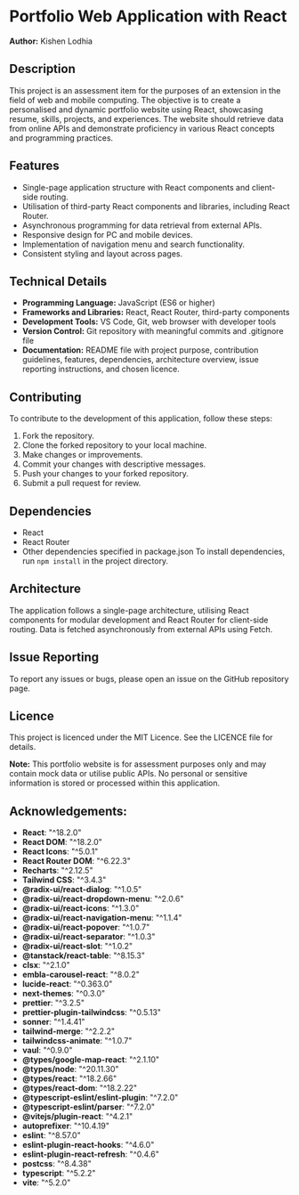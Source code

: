 # Portfolio Web Application with React

**Author:** Kishen Lodhia

## Description

This project is an assessment item for the purposes of an extension in the field of web and mobile computing. The objective is to create a personalised and dynamic portfolio website using React, showcasing resume, skills, projects, and experiences. The website should retrieve data from online APIs and demonstrate proficiency in various React concepts and programming practices.

## Features

- Single-page application structure with React components and client-side routing.
- Utilisation of third-party React components and libraries, including React Router.
- Asynchronous programming for data retrieval from external APIs.
- Responsive design for PC and mobile devices.
- Implementation of navigation menu and search functionality.
- Consistent styling and layout across pages.

## Technical Details

- **Programming Language:** JavaScript (ES6 or higher)
- **Frameworks and Libraries:** React, React Router, third-party components
- **Development Tools:** VS Code, Git, web browser with developer tools
- **Version Control:** Git repository with meaningful commits and .gitignore file
- **Documentation:** README file with project purpose, contribution guidelines, features, dependencies, architecture overview, issue reporting instructions, and chosen licence.

## Contributing

To contribute to the development of this application, follow these steps:

1. Fork the repository.
2. Clone the forked repository to your local machine.
3. Make changes or improvements.
4. Commit your changes with descriptive messages.
5. Push your changes to your forked repository.
6. Submit a pull request for review.

## Dependencies

- React
- React Router
- Other dependencies specified in package.json
  To install dependencies, run `npm install` in the project directory.

## Architecture

The application follows a single-page architecture, utilising React components for modular development and React Router for client-side routing. Data is fetched asynchronously from external APIs using Fetch.

## Issue Reporting

To report any issues or bugs, please open an issue on the GitHub repository page.

## Licence

This project is licenced under the MIT Licence. See the LICENCE file for details.

**Note:** This portfolio website is for assessment purposes only and may contain mock data or utilise public APIs. No personal or sensitive information is stored or processed within this application.

## Acknowledgements:

- **React**: "^18.2.0"
- **React DOM**: "^18.2.0"
- **React Icons**: "^5.0.1"
- **React Router DOM**: "^6.22.3"
- **Recharts**: "^2.12.5"
- **Tailwind CSS**: "^3.4.3"
- **@radix-ui/react-dialog**: "^1.0.5"
- **@radix-ui/react-dropdown-menu**: "^2.0.6"
- **@radix-ui/react-icons**: "^1.3.0"
- **@radix-ui/react-navigation-menu**: "^1.1.4"
- **@radix-ui/react-popover**: "^1.0.7"
- **@radix-ui/react-separator**: "^1.0.3"
- **@radix-ui/react-slot**: "^1.0.2"
- **@tanstack/react-table**: "^8.15.3"
- **clsx**: "^2.1.0"
- **embla-carousel-react**: "^8.0.2"
- **lucide-react**: "^0.363.0"
- **next-themes**: "^0.3.0"
- **prettier**: "^3.2.5"
- **prettier-plugin-tailwindcss**: "^0.5.13"
- **sonner**: "^1.4.41"
- **tailwind-merge**: "^2.2.2"
- **tailwindcss-animate**: "^1.0.7"
- **vaul**: "^0.9.0"
- **@types/google-map-react**: "^2.1.10"
- **@types/node**: "^20.11.30"
- **@types/react**: "^18.2.66"
- **@types/react-dom**: "^18.2.22"
- **@typescript-eslint/eslint-plugin**: "^7.2.0"
- **@typescript-eslint/parser**: "^7.2.0"
- **@vitejs/plugin-react**: "^4.2.1"
- **autoprefixer**: "^10.4.19"
- **eslint**: "^8.57.0"
- **eslint-plugin-react-hooks**: "^4.6.0"
- **eslint-plugin-react-refresh**: "^0.4.6"
- **postcss**: "^8.4.38"
- **typescript**: "^5.2.2"
- **vite**: "^5.2.0"

